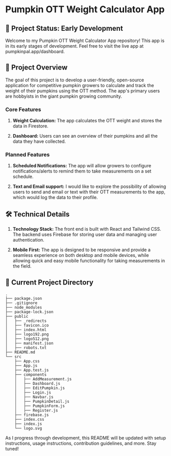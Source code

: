 # Pumpkin OTT Weight Calculator App

## 🚧 Project Status: Early Development

Welcome to my Pumpkin OTT Weight Calculator App repository! This app is in its early stages of development. Feel free to visit the live app at pumpkinpal.app/dashboard.

## 🎯 Project Overview

The goal of this project is to develop a user-friendly, open-source application for competitive pumpkin growers to calculate and track the weight of their pumpkins using the OTT method. The app's primary users are hobbyists in the giant pumpkin growing community.

### Core Features

1. **Weight Calculation:** The app calculates the OTT weight and stores the data in Firestore.

2. **Dashboard:** Users can see an overview of their pumpkins and all the data they have collected.

### Planned Features

1. **Scheduled Notifications:** The app will allow growers to configure notifications/alerts to remind them to take measurements on a set schedule.

2. **Text and Email support:** I would like to explore the possibility of allowing users to send and email or text with their OTT measurements to the app, which would log the data to their profile.
   
## 🛠️ Technical Details

1. **Technology Stack:** The front end is built with React and Tailwind CSS. The backend uses Firebase for storing user data and managing user authentication.

2. **Mobile First:** The app is designed to be responsive and provide a seamless experience on both desktop and mobile devices, while allowing quick and easy mobile functionality for taking measurements in the field.

## 📁 Current Project Directory

```plaintext
.
├── package.json
├── .gitignore
├── node_modules
├── package-lock.json
├── public
│   ├── _redirects
│   ├── favicon.ico
│   ├── index.html
│   ├── logo192.png
│   ├── logo512.png
│   ├── manifest.json
│   ├── robots.txt
├── README.md
└── src
    ├── App.css
    ├── App.js
    ├── App.test.js
    ├── components
    │   ├── AddMeasurement.js
    │   ├── Dashboard.js
    │   ├── EditPumpkin.js
    │   ├── Login.js
    │   ├── Navbar.js
    │   ├── PumpkinDetail.js
    │   ├── PumpkinForm.js
    │   ├── Register.js
    ├── firebase.js
    ├── index.css
    ├── index.js
    └── logo.svg
```

As I progress through development, this README will be updated with setup instructions, usage instructions, contribution guidelines, and more. Stay tuned!

